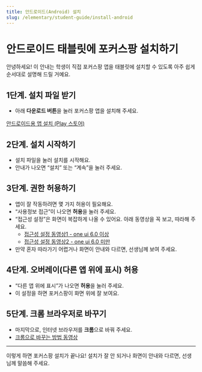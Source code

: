```yaml
---
title: 안드로이드(Android) 설치
slug: /elementary/student-guide/install-android
---
```


# 안드로이드 태블릿에 포커스팡 설치하기

안녕하세요!
이 안내는 학생이 직접 포커스팡 앱을 태블릿에 설치할 수 있도록 아주 쉽게 순서대로 설명해 드릴 거예요.

## 1단계. 설치 파일 받기

- 아래 **다운로드 버튼**을 눌러 포커스팡 앱을 설치해 주세요.

<p class="fp-download-btn-wrap">
  <a class="fp-download-btn fp-download-btn-green" href="https://play.google.com/store/apps/details?id=com.focuspang.student" target="_blank" rel="noopener noreferrer">안드로이드용 앱 설치 (Play 스토어)</a>
</p>

## 2단계. 설치 시작하기

- 설치 파일을 눌러 설치를 시작해요.
- 안내가 나오면 “설치” 또는 “계속”을 눌러 주세요.

## 3단계. 권한 허용하기

- 앱이 잘 작동하려면 몇 가지 허용이 필요해요.
- “사용정보 접근”이 나오면 **허용**을 눌러 주세요.
- “접근성 설정”은 화면이 복잡하게 나올 수 있어요. 아래 동영상을 꼭 보고, 따라해 주세요.
  - [접근성 설정 동영상1 - one ui 6.0 이상](https://www.youtube.com/watch?v=mmQBRfcNyAQ)
  - [접근성 설정 동영상2 - one ui 6.0 미만](https://www.youtube.com/watch?v=XBcpvCpa3nk&t=163s)
- 만약 혼자 따라가기 어렵거나 화면이 안내와 다르면, 선생님께 보여 주세요.

## 4단계. 오버레이(다른 앱 위에 표시) 허용

- “다른 앱 위에 표시”가 나오면 **허용**을 눌러 주세요.
- 이 설정을 하면 포커스팡이 화면 위에 잘 보여요.

## 5단계. 크롬 브라우저로 바꾸기

- 마지막으로, 인터넷 브라우저를 **크롬**으로 바꿔 주세요.
- [크롬으로 바꾸는 방법 동영상](https://support.google.com/chrome/answer/95417?hl=ko&co=GENIE.Platform%3DAndroid&oco=1)

---

이렇게 하면 포커스팡 설치가 끝나요!
설치가 잘 안 되거나 화면이 안내와 다르면, 선생님께 말씀해 주세요.
